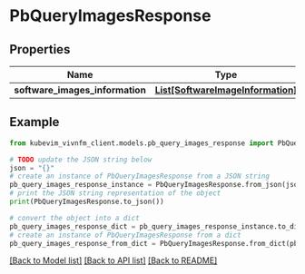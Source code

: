# PbQueryImagesResponse


## Properties

Name | Type | Description | Notes
------------ | ------------- | ------------- | -------------
**software_images_information** | [**List[SoftwareImageInformation]**](SoftwareImageInformation.md) |  | [optional] 

## Example

```python
from kubevim_vivnfm_client.models.pb_query_images_response import PbQueryImagesResponse

# TODO update the JSON string below
json = "{}"
# create an instance of PbQueryImagesResponse from a JSON string
pb_query_images_response_instance = PbQueryImagesResponse.from_json(json)
# print the JSON string representation of the object
print(PbQueryImagesResponse.to_json())

# convert the object into a dict
pb_query_images_response_dict = pb_query_images_response_instance.to_dict()
# create an instance of PbQueryImagesResponse from a dict
pb_query_images_response_from_dict = PbQueryImagesResponse.from_dict(pb_query_images_response_dict)
```
[[Back to Model list]](../README.md#documentation-for-models) [[Back to API list]](../README.md#documentation-for-api-endpoints) [[Back to README]](../README.md)


